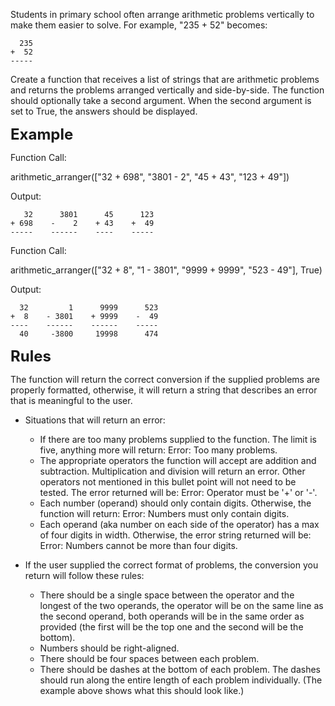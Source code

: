 Students in primary school often arrange arithmetic problems vertically to make them easier to solve. For example, "235 + 52" becomes:

      235
    +  52
    -----
Create a function that receives a list of strings that are arithmetic problems and returns the problems arranged vertically and side-by-side. The function should optionally take a second argument. When the second argument is set to True, the answers should be displayed.

 <font size="5">__Example__</font> 

Function Call:

arithmetic_arranger(["32 + 698", "3801 - 2", "45 + 43", "123 + 49"])

Output:

       32      3801      45      123
    + 698    -    2    + 43    +  49
    -----    ------    ----    -----
Function Call:

arithmetic_arranger(["32 + 8", "1 - 3801", "9999 + 9999", "523 - 49"], True)

Output:

      32         1      9999      523
    +  8    - 3801    + 9999    -  49
    ----    ------    ------    -----
      40     -3800     19998      474


 <font size="5">__Rules__</font>

The function will return the correct conversion if the supplied problems are properly formatted, otherwise, it will return a string that describes an error that is meaningful to the user.

- Situations that will return an error:
    + If there are too many problems supplied to the function. The limit is five, anything more will return: Error: Too many problems.
    + The appropriate operators the function will accept are addition and subtraction. Multiplication and division will return an error. Other operators not mentioned in this bullet point will not need to be tested. The error returned will be: Error: Operator must be '+' or '-'.
    + Each number (operand) should only contain digits. Otherwise, the function will return: Error: Numbers must only contain digits.
    + Each operand (aka number on each side of the operator) has a max of four digits in width. Otherwise, the error string returned will be: Error: Numbers cannot be more than four digits.
    
- If the user supplied the correct format of problems, the conversion you return will follow these rules:
    + There should be a single space between the operator and the longest of the two operands, the operator will be on the same line as the second operand, both operands will be in the same order as provided (the first will be the top one and the second will be the bottom).
    + Numbers should be right-aligned.
    + There should be four spaces between each problem.
    + There should be dashes at the bottom of each problem. The dashes should run along the entire length of each problem individually. (The example above shows what this should look like.)